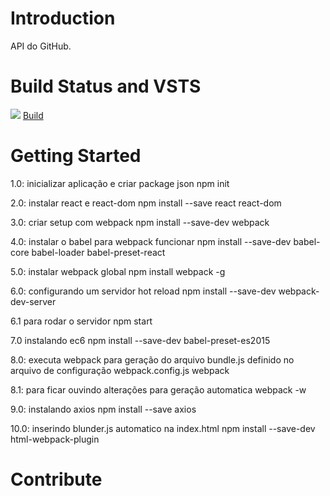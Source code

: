 # Introduction 
API do GitHub.

# Build Status and VSTS
<span>
    <img src="https://willyamalmeida.visualstudio.com/_apis/public/build/definitions/b338f7d5-bec3-4069-a268-6a4e428a914e/8/badge" />
    <a href="https://willyamalmeida.visualstudio.com/Github/_build/index?definitionId=8">
        Build
    </a>
</span>

# Getting Started
1.0: inicializar aplicação e criar package json
npm init

2.0: instalar react e react-dom
npm install --save react react-dom

3.0: criar setup com webpack
npm install --save-dev webpack

4.0: instalar o babel para webpack funcionar
npm install --save-dev babel-core babel-loader babel-preset-react

5.0: instalar webpack global
npm install webpack -g

6.0: configurando um servidor hot reload
npm install --save-dev webpack-dev-server

6.1 para rodar o servidor
npm start

7.0 instalando ec6
npm install --save-dev babel-preset-es2015

8.0: executa webpack para geração do arquivo bundle.js definido no arquivo de configuração webpack.config.js
webpack

8.1: para ficar ouvindo alterações para geração automatica
webpack -w

9.0: instalando axios
npm install --save axios

10.0: inserindo blunder.js automatico na index.html
npm install --save-dev html-webpack-plugin

# Contribute